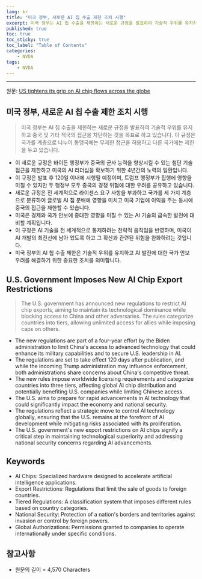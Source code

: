```yaml
---
lang: kr
title: "미국 정부, 새로운 AI 칩 수출 제한 조치 시행"
excerpt: 미국 정부는 AI 칩 수출을 제한하는 새로운 규정을 발표하여 기술적 우위를 유지하고 중국 및 기타 적국의 접근을 차단하는 것을 목표로 하고 있습니다. 이 규정은 국가를 계층으로 나누어 동맹국에는 무제한 접근을 허용하고 다른 국가에는 제한을 두고 있습니다.
published: true
toc: true
toc_sticky: true
toc_label: "Table of Contents"
categories:
    - NVDA
tags:
    - NVDA
---
```


---

  원문: [US tightens its grip on AI chip flows across the globe](https://www.investing.com/news/stock-market-news/us-tightens-its-grip-on-ai-chip-flows-across-the-globe-3808614)

## 미국 정부, 새로운 AI 칩 수출 제한 조치 시행

> 미국 정부는 AI 칩 수출을 제한하는 새로운 규정을 발표하여 기술적 우위를 유지하고 중국 및 기타 적국의 접근을 차단하는 것을 목표로 하고 있습니다. 이 규정은 국가를 계층으로 나누어 동맹국에는 무제한 접근을 허용하고 다른 국가에는 제한을 두고 있습니다.


- 이 새로운 규정은 바이든 행정부가 중국의 군사 능력을 향상시킬 수 있는 첨단 기술 접근을 제한하고 미국의 AI 리더십을 확보하기 위한 4년간의 노력의 일환입니다.
- 이 규정은 발표 후 120일 이내에 시행될 예정이며, 트럼프 행정부가 집행에 영향을 미칠 수 있지만 두 행정부 모두 중국의 경쟁 위협에 대한 우려를 공유하고 있습니다.
- 새로운 규정은 전 세계적으로 라이센스 요구 사항을 부과하고 국가를 세 가지 계층으로 분류하여 글로벌 AI 칩 분배에 영향을 미치고 미국 기업에 이익을 주는 동시에 중국의 접근을 제한할 수 있습니다.
- 미국은 경제와 국가 안보에 중대한 영향을 미칠 수 있는 AI 기술의 급속한 발전에 대비할 계획입니다.
- 이 규정은 AI 기술을 전 세계적으로 통제하려는 전략적 움직임을 반영하며, 미국이 AI 개발의 최전선에 남아 있도록 하고 그 확산과 관련된 위험을 완화하려는 것입니다.
- 미국 정부의 AI 칩 수출 제한은 기술적 우위를 유지하고 AI 발전에 대한 국가 안보 우려를 해결하기 위한 중요한 조치를 의미합니다.

## U.S. Government Imposes New AI Chip Export Restrictions

> The U.S. government has announced new regulations to restrict AI chip exports, aiming to maintain its technological dominance while blocking access to China and other adversaries. The rules categorize countries into tiers, allowing unlimited access for allies while imposing caps on others.


- The new regulations are part of a four-year effort by the Biden administration to limit China's access to advanced technology that could enhance its military capabilities and to secure U.S. leadership in AI.
- The regulations are set to take effect 120 days after publication, and while the incoming Trump administration may influence enforcement, both administrations share concerns about China's competitive threat.
- The new rules impose worldwide licensing requirements and categorize countries into three tiers, affecting global AI chip distribution and potentially benefiting U.S. companies while limiting Chinese access.
- The U.S. aims to prepare for rapid advancements in AI technology that could significantly impact the economy and national security.
- The regulations reflect a strategic move to control AI technology globally, ensuring that the U.S. remains at the forefront of AI development while mitigating risks associated with its proliferation.
- The U.S. government's new export restrictions on AI chips signify a critical step in maintaining technological superiority and addressing national security concerns regarding AI advancements.

## Keywords

- AI Chips: Specialized hardware designed to accelerate artificial intelligence applications.
- Export Restrictions: Regulations that limit the sale of goods to foreign countries.
- Tiered Regulations: A classification system that imposes different rules based on country categories.
- National Security: Protection of a nation's borders and territories against invasion or control by foreign powers.
- Global Authorizations: Permissions granted to companies to operate internationally under specific conditions.

## 참고사항

- 원문의 길이 = 4,570 Characters

